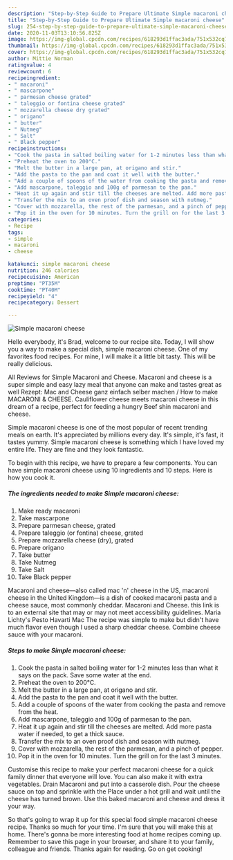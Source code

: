 ```yaml
---
description: "Step-by-Step Guide to Prepare Ultimate Simple macaroni cheese"
title: "Step-by-Step Guide to Prepare Ultimate Simple macaroni cheese"
slug: 254-step-by-step-guide-to-prepare-ultimate-simple-macaroni-cheese
date: 2020-11-03T13:10:56.825Z
image: https://img-global.cpcdn.com/recipes/618293d1ffac3ada/751x532cq70/simple-macaroni-cheese-recipe-main-photo.jpg
thumbnail: https://img-global.cpcdn.com/recipes/618293d1ffac3ada/751x532cq70/simple-macaroni-cheese-recipe-main-photo.jpg
cover: https://img-global.cpcdn.com/recipes/618293d1ffac3ada/751x532cq70/simple-macaroni-cheese-recipe-main-photo.jpg
author: Mittie Norman
ratingvalue: 4
reviewcount: 6
recipeingredient:
- " macaroni"
- " mascarpone"
- " parmesan cheese grated"
- " taleggio or fontina cheese grated"
- " mozzarella cheese dry grated"
- " origano"
- " butter"
- " Nutmeg"
- " Salt"
- " Black pepper"
recipeinstructions:
- "Cook the pasta in salted boiling water for 1-2 minutes less than what it says on the pack. Save some water at the end."
- "Preheat the oven to 200°C."
- "Melt the butter in a large pan, at origano and stir."
- "Add the pasta to the pan and coat it well with the butter."
- "Add a couple of spoons of the water from cooking the pasta and remove from the heat."
- "Add mascarpone, taleggio and 100g of parmesan to the pan."
- "Heat it up again and stir till the cheeses are melted. Add more pasta water if needed, to get a thick sauce."
- "Transfer the mix to an oven proof dish and season with nutmeg."
- "Cover with mozzarella, the rest of the parmesan, and a pinch of pepper."
- "Pop it in the oven for 10 minutes. Turn the grill on for the last 3 minutes."
categories:
- Recipe
tags:
- simple
- macaroni
- cheese

katakunci: simple macaroni cheese 
nutrition: 246 calories
recipecuisine: American
preptime: "PT35M"
cooktime: "PT40M"
recipeyield: "4"
recipecategory: Dessert

---
```



![Simple macaroni cheese](https://img-global.cpcdn.com/recipes/618293d1ffac3ada/751x532cq70/simple-macaroni-cheese-recipe-main-photo.jpg)

Hello everybody, it's Brad, welcome to our recipe site. Today, I will show you a way to make a special dish, simple macaroni cheese. One of my favorites food recipes. For mine, I will make it a little bit tasty. This will be really delicious.

All Reviews for Simple Macaroni and Cheese. Macaroni and cheese is a super simple and easy lazy meal that anyone can make and tastes great as well Rezept: Mac and Cheese ganz einfach selber machen / How to make MACARONI &amp; CHEESE. Cauliflower cheese meets macaroni cheese in this dream of a recipe, perfect for feeding a hungry Beef shin macaroni and cheese.

Simple macaroni cheese is one of the most popular of recent trending meals on earth. It's appreciated by millions every day. It's simple, it's fast, it tastes yummy. Simple macaroni cheese is something which I have loved my entire life. They are fine and they look fantastic.


To begin with this recipe, we have to prepare a few components. You can have simple macaroni cheese using 10 ingredients and 10 steps. Here is how you cook it.

<!--inarticleads1-->

##### The ingredients needed to make Simple macaroni cheese:

1. Make ready  macaroni
1. Take  mascarpone
1. Prepare  parmesan cheese, grated
1. Prepare  taleggio (or fontina) cheese, grated
1. Prepare  mozzarella cheese (dry), grated
1. Prepare  origano
1. Take  butter
1. Take  Nutmeg
1. Take  Salt
1. Take  Black pepper


Macaroni and cheese—also called mac &#39;n&#39; cheese in the US, macaroni cheese in the United Kingdom—is a dish of cooked macaroni pasta and a cheese sauce, most commonly cheddar. Macaroni and Cheese. this link is to an external site that may or may not meet accessibility guidelines. Maria Lichty&#39;s Pesto Havarti Mac The recipe was simple to make but didn&#39;t have much flavor even though I used a sharp cheddar cheese. Combine cheese sauce with your macaroni. 

<!--inarticleads2-->

##### Steps to make Simple macaroni cheese:

1. Cook the pasta in salted boiling water for 1-2 minutes less than what it says on the pack. Save some water at the end.
1. Preheat the oven to 200°C.
1. Melt the butter in a large pan, at origano and stir.
1. Add the pasta to the pan and coat it well with the butter.
1. Add a couple of spoons of the water from cooking the pasta and remove from the heat.
1. Add mascarpone, taleggio and 100g of parmesan to the pan.
1. Heat it up again and stir till the cheeses are melted. Add more pasta water if needed, to get a thick sauce.
1. Transfer the mix to an oven proof dish and season with nutmeg.
1. Cover with mozzarella, the rest of the parmesan, and a pinch of pepper.
1. Pop it in the oven for 10 minutes. Turn the grill on for the last 3 minutes.


Customise this recipe to make your perfect macaroni cheese for a quick family dinner that everyone will love. You can also make it with extra vegetables. Drain Macaroni and put into a casserole dish. Pour the cheese sauce on top and sprinkle with the Place under a hot grill and wait until the cheese has turned brown. Use this baked macaroni and cheese and dress it your way. 

So that's going to wrap it up for this special food simple macaroni cheese recipe. Thanks so much for your time. I'm sure that you will make this at home. There's gonna be more interesting food at home recipes coming up. Remember to save this page in your browser, and share it to your family, colleague and friends. Thanks again for reading. Go on get cooking!
